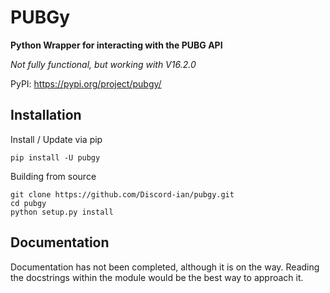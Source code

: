 # PUBGy

**Python Wrapper for interacting with the PUBG API**

*Not fully functional, but working with V16.2.0*

PyPI: https://pypi.org/project/pubgy/
## Installation

Install / Update via pip
```
pip install -U pubgy
```

Building from source
```
git clone https://github.com/Discord-ian/pubgy.git
cd pubgy
python setup.py install
```


## Documentation

Documentation has not been completed, although it is on the way.
Reading the docstrings within the module would be the best way to approach it.
